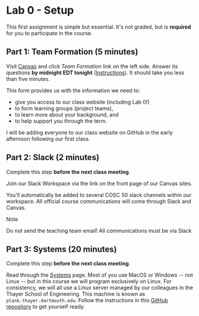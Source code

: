 # Lab 0 - Setup

This first assignment is simple but essential.
It's not graded, but is **required** for you to participate in the course.

## Part 1: Team Formation (5 minutes)

Visit [Canvas](https://canvas.dartmouth.edu/courses/71659) and click *Team Formation* link on the left side.
Answer its questions **by midnight EDT tonight** ([Instructions](https://services.dartmouth.edu/TDClient/1806/Portal/KB/ArticleDet?ID=128042)).
It should take you less than five minutes.

This form provides us with the information we need to:

- give you access to our class website (including Lab 0!)
- to form learning groups (project teams),
- to learn more about your background, and
- to help support you through the term.

I will be adding everyone to our class website on GitHub in the early afternoon following our first class.

<!--
## Part 1: Meet the prof! (2 minutes)
-->

<!-- @CHANGEME link -->

<!--
I want to meet you all! Please consider
[signing up](https://calendly.com/ccpalmer/chatz) on Calendly for a quick, 10-minute chat to introduce yourself and meet me ... I also hope to talk with many of you often in office hours throughout the term. The chat is optional.
-->

## Part 2: Slack (2 minutes)
Complete this step **before the next class meeting**.

Join our Slack Workspace via the link on the front page of our Canvas sites.

<!--
> [!NOTE]
> We have a single Slack workspace for the *two* sections of COSC 50 this term.
-->

You'll automatically be added to several COSC 50 slack channels within our workspace.
All official course communications will come through Slack and Canvas.

> [!NOTE]
> Do not send the teaching team email! All communications must be via Slack

## Part 3: Systems (20 minutes)
Complete this step **before the next class meeting**.

Read through the [Systems](https://github.com/CS50DartmouthFA25/home/blob/main/logistics/systems.md) page.
Most of you use MacOS or Windows -- not Linux -- but in this course we will program exclusively on Linux.
For consistency, we will all use a Linux server managed by our colleagues in the Thayer School of Engineering.
This machine is known as `plank.thayer.dartmouth.edu`.
Follow the instructions in this [GitHub repository](https://github.com/CS50DartmouthFA25/cs50-dev) to get yourself ready.
